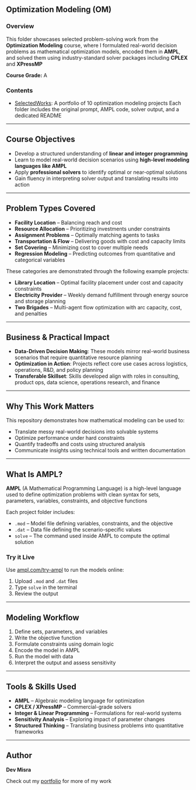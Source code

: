 ## Optimization Modeling (OM)

### Overview  
This folder showcases selected problem-solving work from the **Optimization Modeling** course, where I formulated real-world decision problems as mathematical optimization models, encoded them in **AMPL**, and solved them using industry-standard solver packages including **CPLEX** and **XPressMP**

**Course Grade:** A  

### Contents  
- [SelectedWorks](./SelectedWorks): A portfolio of 10 optimization modeling projects
  Each folder includes the original prompt, AMPL code, solver output, and a dedicated README

---

## Course Objectives  
- Develop a structured understanding of **linear and integer programming**
- Learn to model real-world decision scenarios using **high-level modeling languages like AMPL**
- Apply **professional solvers** to identify optimal or near-optimal solutions
- Gain fluency in interpreting solver output and translating results into action

---

## Problem Types Covered  
- **Facility Location** – Balancing reach and cost  
- **Resource Allocation** – Prioritizing investments under constraints  
- **Assignment Problems** – Optimally matching agents to tasks  
- **Transportation & Flow** – Delivering goods with cost and capacity limits  
- **Set Covering** – Minimizing cost to cover multiple needs  
- **Regression Modeling** – Predicting outcomes from quantitative and categorical variables

These categories are demonstrated through the following example projects:
- **Library Location** – Optimal facility placement under cost and capacity constraints
- **Electricity Provider** – Weekly demand fulfillment through energy source and storage planning
- **Two Brigades** – Multi-agent flow optimization with arc capacity, cost, and penalties

---

## Business & Practical Impact

- **Data-Driven Decision Making**: These models mirror real-world business scenarios that require quantitative resource planning  
- **Optimization in Action**: Projects reflect core use cases across logistics, operations, R&D, and policy planning  
- **Transferable Skillset**: Skills developed align with roles in consulting, product ops, data science, operations research, and finance

---

## Why This Work Matters

This repository demonstrates how mathematical modeling can be used to:
- Translate messy real-world decisions into solvable systems
- Optimize performance under hard constraints
- Quantify tradeoffs and costs using structured analysis
- Communicate insights using technical tools and written documentation

---

## What Is AMPL?

**AMPL** (A Mathematical Programming Language) is a high-level language used to define optimization problems with clean syntax for sets, parameters, variables, constraints, and objective functions

Each project folder includes:
- `.mod` – Model file defining variables, constraints, and the objective
- `.dat` – Data file defining the scenario-specific values
- `solve` – The command used inside AMPL to compute the optimal solution

### Try it Live

Use [ampl.com/try-ampl](https://ampl.com/try-ampl) to run the models online:
1. Upload `.mod` and `.dat` files
2. Type `solve` in the terminal
3. Review the output

---

## Modeling Workflow  
1. Define sets, parameters, and variables  
2. Write the objective function  
3. Formulate constraints using domain logic  
4. Encode the model in AMPL  
5. Run the model with data  
6. Interpret the output and assess sensitivity

---

## Tools & Skills Used  
- **AMPL** – Algebraic modeling language for optimization  
- **CPLEX / XPressMP** – Commercial-grade solvers  
- **Integer & Linear Programming** – Formulations for real-world systems  
- **Sensitivity Analysis** – Exploring impact of parameter changes  
- **Structured Thinking** – Translating business problems into quantitative frameworks

---

## Author  
**Dev Misra**  

Check out my [portfolio](https://31-dm.github.io/) for more of my work